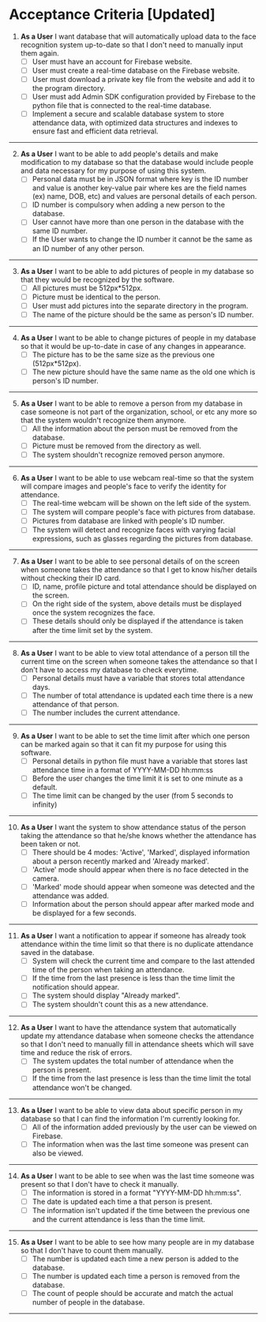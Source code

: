 # Acceptance Criteria [Updated]
1. **As a User** I want database that will automatically upload data to the face recognition system up-to-date so that I don't need to manually input them again.
      - [ ] User must have an account for Firebase website.
      - [ ] User must create a real-time database on the Firebase website.
      - [ ] User must download a private key file from the website and add it to the program directory.
      - [ ] User must add Admin SDK configuration provided by Firebase to the python file that is connected to the real-time database.
      - [ ] Implement a secure and scalable database system to store attendance data, with optimized data structures and indexes to ensure fast and efficient data retrieval.

--------------------------------------------------------------------------------------------------------------------------------------------------

2.  **As a User** I want to be able to add people's details and make modification to my database so that the database would include people and data necessary for my purpose of using this system. 
      - [ ] Personal data must be in JSON format where key is the ID number and value is another key-value pair where kes are the field names (ex) name, DOB, etc) and values are personal details of each person.
      - [ ] ID number is compulsory when adding a new person to the database.
      - [ ] User cannot have more than one person in the database with the same ID number.
      - [ ] If the User wants to change the ID number it cannot be the same as an ID number of any other person.
--------------------------------------------------------------------------------------------------------------------------------------------------

3.  **As a User** I want to be able to add pictures of people in my database so that they would be recognized by the software.
      - [ ] All pictures must be 512px*512px.
      - [ ] Picture must be identical to the person.
      - [ ] User must add pictures into the separate directory in the program.
      - [ ] The name of the picture should be the same as person's ID number.
--------------------------------------------------------------------------------------------------------------------------------------------------
4.  **As a User** I want to be able to change pictures of people in my database so that it would be up-to-date in case of any changes in appearance.
      - [ ] The picture has to be the same size as the previous one (512px*512px).
      - [ ] The new picture should have the same name as the old one which is person's ID number.
--------------------------------------------------------------------------------------------------------------------------------------------------
5.  **As a User** I want to be able to remove a person from my database in case someone is not part of the organization, school, or etc any more so that the system wouldn't recognize them anymore.
      - [ ] All the information about the person must be removed from the database.
      - [ ] Picture must be removed from the directory as well.
      - [ ] The system shouldn't recognize removed person anymore.
--------------------------------------------------------------------------------------------------------------------------------------------------
6.  **As a User** I want to be able to use webcam real-time so that the system will compare images and people's face to verify the identity for attendance.
      - [ ] The real-time webcam will be shown on the left side of the system.
      - [ ] The system will compare people's face with pictures from database.
      - [ ] Pictures from database are linked with people's ID number.
      - [ ] The system will detect and recognize faces with varying facial expressions, such as glasses regarding the pictures from database.
--------------------------------------------------------------------------------------------------------------------------------------------------
7. **As a User** I want to be able to see personal details of on the screen when someone takes the attendance so that I get to know his/her details without checking their ID card.
      - [ ] ID, name, profile picture and total attendance should be displayed on the screen.
      - [ ] On the right side of the system, above details must be displayed once the system recognizes the face.
      - [ ] These details should only be displayed if the attendance is taken after the time limit set by the system.
--------------------------------------------------------------------------------------------------------------------------------------------------
8. **As a User** I want to be able to view total attendance of a person till the current time on the screen when someone takes the attendance so that I don't have to access my database to check everytime.
      - [ ] Personal details must have a variable that stores total attendance days.
      - [ ] The number of total attendance is updated each time there is a new attendance of that person.
      - [ ] The number includes the current attendance.
--------------------------------------------------------------------------------------------------------------------------------------------------
9. **As a User** I want to be able to set the time limit after which one person can be marked again so that it can fit my purpose for using this software.
      - [ ] Personal details in python file must have a variable that stores last attendance time in a format of YYYY-MM-DD hh:mm:ss
      - [ ] Before the user changes the time limit it is set to one minute as a default.
      - [ ] The time limit can be changed by the user (from 5 seconds to infinity)
--------------------------------------------------------------------------------------------------------------------------------------------------
10. **As a User** I want the system to show attendance status of the person taking the attendance so that he/she knows whether the attendance has been taken or not.
      - [ ] There should be 4 modes: 'Active', 'Marked', displayed information about a person recently marked and 'Already marked'. 
      - [ ] 'Active' mode should appear when there is no face detected in the camera.
      - [ ] 'Marked' mode should appear when someone was detected and the attendance was added.
      - [ ]  Information about the person should appear after marked mode and be displayed for a few seconds.

--------------------------------------------------------------------------------------------------------------------------------------------------
11. **As a User** I want a notification to appear if someone has already took attendance within the time limit so that there is no duplicate attendance saved in the database.
      - [ ] System will check the current time and compare to the last attended time of the person when taking an attendance.
      - [ ] If the time from the last presence is less than the time limit the notification should appear.
      - [ ] The system should display "Already marked".
      - [ ] The system shouldn't count this as a new attendance.
-------------------------------------------------------------------------------------------------------------------------------------------------   
12. **As a User** I want to have the attendance system that automatically update my attendance database when someone checks the attendance so that I don't need to manually fill in attendance sheets which will save time and reduce the risk of errors. 
      - [ ]  The system updates the total number of attendance when the person is present.
      - [ ]  If the time from the last presence is less than the time limit the total attendance won't be changed.
--------------------------------------------------------------------------------------------------------------------------------------------------
13. **As a User** I want to be able to view data about specific person in my database so that I can find the information I'm currently looking for.
      - [ ] All of the information added previously by the user can be viewed on Firebase.
      - [ ] The information when was the last time someone was present can also be viewed.
--------------------------------------------------------------------------------------------------------------------------------------------------
14. **As a User** I want to be able to see when was the last time someone was present so that I don't have to check it manually.
      - [ ] The information is stored in a format "YYYY-MM-DD hh:mm:ss".
      - [ ] The date is updated each time a that person is present.
      - [ ] The information isn't updated if the time between the previous one and the current attendance is less than the time limit.
--------------------------------------------------------------------------------------------------------------------------------------------------
15. **As a User** I want to be able to see how many people are in my database so that I don't have to count them manually.
      - [ ] The number is updated each time a new person is added to the database.
      - [ ] The number is updated each time a person is removed from the database.
      - [ ] The count of people should be accurate and match the actual number of people in the database.
--------------------------------------------------------------------------------------------------------------------------------------------------
